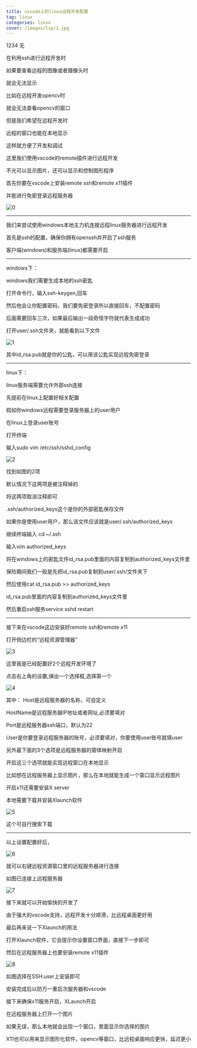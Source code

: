```yaml
---
title: vscode上的linux远程开发配置
tag: linux
categories: linux
cover: /images/lsp/1.jpg
---
```

1234
无
<!--more-->
在利用ssh进行远程开发时

如果要查看远程的图像或者摄像头时

就会无法显示

比如在远程开发opencv时

就会无法查看opencv的窗口

但是我们希望在远程开发时

远程的窗口也能在本地显示

这样就方便了开发和调试

这里我们使用vscode的remote插件进行远程开发

不光可以显示图片，还可以显示和控制图形程序

首先你要在vscode上安装remote ssh和remote x11插件

并能进行免密登录远程服务器

![0](https://i.loli.net/2021/06/30/RrE67LIbk5B8dj9.png)

---------------------

我们来尝试使用windows本地主力机连接远程linux服务器进行远程开发

首先是ssh的配置，确保你拥有openssh并开启了ssh服务

客户端(windows)和服务端(linux)都需要开启

------------

windows下：

windows我们需要生成本地的ssh密匙

打开命令行，输入ssh-keygen,回车

然后他会让你配置密码，我们要免密登录所以直接回车，不配置密码

后面需要回车三次，如果最后输出一段奇怪字符就代表生成成功


打开user/.ssh文件夹，就能看到以下文件

![1](https://i.loli.net/2021/06/30/YlnvXR7O198HoZs.png)

其中id_rsa.pub就是你的公匙，可以用该公匙实现远程免密登录


--------------

linux下：

linux服务端需要允许外部ssh连接

先提前在linux上配置好相关配置

假如你windows远程需要登录服务器上的user用户

在linux上登录user账号

打开终端

输入sudo vim /etc/ssh/sshd_config

![2](https://i.loli.net/2021/06/30/m6MQexHJliO3yFr.png)


找到如图的2项

默认情况下这两项是被注释掉的

将这两项取消注释即可

.ssh/authorized_keys这个是你的外部密匙保存文件

如果你是使用user用户，那么该文件应该就是user/.ssh/authorized_keys

继续终端输入 cd ~/.ssh

输入vim authorized_keys

将在windows上的密匙文件id_rsa.pub里面的内容复制到authorized_keys文件里

保险期间我们一般是先把id_rsa.pub复制到user/.ssh/文件夹下

然后使用cat id_rsa.pub >> authorized_keys

id_rsa.pub里面的内容复制到authorized_keys文件里

然后重启ssh服务service sshd restart

---------------------------------------------


接下来在vscode这边安装好remote ssh和remote x11

打开侧边栏的“远程资源管理器”

![3](https://i.loli.net/2021/06/30/CJVsLhqxg8jimk5.png)


这里我是已经配置好2个远程开发环境了

点击右上角的设置,弹出一个选择框,选择第一个

![4](https://i.loli.net/2021/06/30/3enaGWwhb1HzIYR.png)

其中：
Host是远程服务器的名称，可自定义

HostName是远程服务器IP地址或者网址,必须要填对

Port是远程服务器ssh端口，默认为22

User是你要登录远程服务器的账号，必须要填对，你要使用user账号就填user

另外最下面的3个选项是远程服务器的窗体映射开启

开启这三个选项就能实现远程窗口在本地显示

比如想在远程服务器上显示图片，那么在本地就能生成一个窗口显示远程图片

开启x11还需要安装X server

本地需要下载并安装Xlaunch软件

![5](https://i.loli.net/2021/06/30/LwuNoydx4Szj91T.png)

这个可自行搜索下载

---------------------------------



以上设置配置好后，

![6](https://i.loli.net/2021/06/30/gWXQdR7ZPmM16AD.png)

就可以右键远程资源窗口里的远程服务器进行连接

如图已连接上远程服务器

![7](https://i.loli.net/2021/06/30/YtZFBDRkvues16o.png)

接下来就可以开始愉快的开发了

由于强大的vscode支持，远程开发十分顺滑，比远程桌面更好用


最后再来说一下Xlaunch的用法

打开Xlaunch软件，它会提示你设置窗口界面，直接下一步即可

然后在远程服务器上也要安装remote x11插件

![8](https://i.loli.net/2021/06/30/7wRmH2Eo9MYl1dO.png)

如图选择在SSH:user上安装即可

安装完成后以防万一重启次服务器和vscode

接下来确保x11服务开启，XLaunch开启

在远程服务器上打开一个图片

如果无误，那么本地就会出现一个窗口，里面显示你选择的图片

X11也可以用来显示图形化软件，opencv等窗口，比远程桌面响应更快，延迟更小